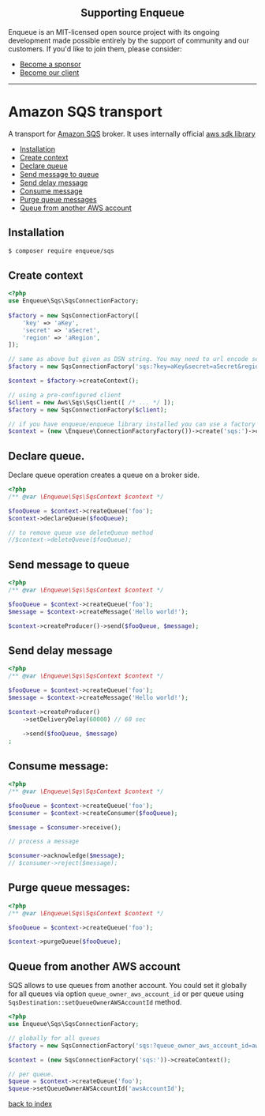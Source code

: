 <h2 align="center">Supporting Enqueue</h2>

Enqueue is an MIT-licensed open source project with its ongoing development made possible entirely by the support of community and our customers. If you'd like to join them, please consider:

- [Become a sponsor](https://www.patreon.com/makasim)
- [Become our client](http://forma-pro.com/)

---

# Amazon SQS transport

A transport for [Amazon SQS](https://aws.amazon.com/sqs/) broker.
It uses internally official [aws sdk library](https://packagist.org/packages/aws/aws-sdk-php) 

* [Installation](#installation)
* [Create context](#create-context)
* [Declare queue](#decalre-queue)
* [Send message to queue](#send-message-to-queue)
* [Send delay message](#send-delay-message)
* [Consume message](#consume-message)
* [Purge queue messages](#purge-queue-messages)
* [Queue from another AWS account](#queue-from-another-aws-account)

## Installation

```bash
$ composer require enqueue/sqs
```

## Create context

```php
<?php
use Enqueue\Sqs\SqsConnectionFactory;
 
$factory = new SqsConnectionFactory([
    'key' => 'aKey',
    'secret' => 'aSecret',
    'region' => 'aRegion',
]);

// same as above but given as DSN string. You may need to url encode secret if it contains special char (like +)
$factory = new SqsConnectionFactory('sqs:?key=aKey&secret=aSecret&region=aRegion');

$context = $factory->createContext();

// using a pre-configured client
$client = new Aws\Sqs\SqsClient([ /* ... */ ]);
$factory = new SqsConnectionFactory($client);

// if you have enqueue/enqueue library installed you can use a factory to build context from DSN 
$context = (new \Enqueue\ConnectionFactoryFactory())->create('sqs:')->createContext();
```

## Declare queue.

Declare queue operation creates a queue on a broker side. 
 
```php
<?php
/** @var \Enqueue\Sqs\SqsContext $context */

$fooQueue = $context->createQueue('foo');
$context->declareQueue($fooQueue);

// to remove queue use deleteQueue method
//$context->deleteQueue($fooQueue);
```

## Send message to queue 

```php
<?php
/** @var \Enqueue\Sqs\SqsContext $context */

$fooQueue = $context->createQueue('foo');
$message = $context->createMessage('Hello world!');

$context->createProducer()->send($fooQueue, $message);
```

## Send delay message

```php
<?php
/** @var \Enqueue\Sqs\SqsContext $context */

$fooQueue = $context->createQueue('foo');
$message = $context->createMessage('Hello world!');

$context->createProducer()
    ->setDeliveryDelay(60000) // 60 sec
    
    ->send($fooQueue, $message)
;
```

## Consume message:

```php
<?php
/** @var \Enqueue\Sqs\SqsContext $context */

$fooQueue = $context->createQueue('foo');
$consumer = $context->createConsumer($fooQueue);

$message = $consumer->receive();

// process a message

$consumer->acknowledge($message);
// $consumer->reject($message);
```

## Purge queue messages:

```php
<?php
/** @var \Enqueue\Sqs\SqsContext $context */

$fooQueue = $context->createQueue('foo');

$context->purgeQueue($fooQueue);
```

## Queue from another AWS account

SQS allows to use queues from another account. You could set it globally for all queues via option `queue_owner_aws_account_id` or 
per queue using `SqsDestination::setQueueOwnerAWSAccountId` method.

```php
<?php
use Enqueue\Sqs\SqsConnectionFactory;

// globally for all queues
$factory = new SqsConnectionFactory('sqs:?queue_owner_aws_account_id=awsAccountId');

$context = (new SqsConnectionFactory('sqs:'))->createContext();

// per queue.
$queue = $context->createQueue('foo');
$queue->setQueueOwnerAWSAccountId('awsAccountId');
```

[back to index](../index.md)
